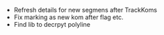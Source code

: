 - Refresh details for new segmens after TrackKoms
- Fix marking as new kom after flag etc.
- Find lib to decrpyt polyline